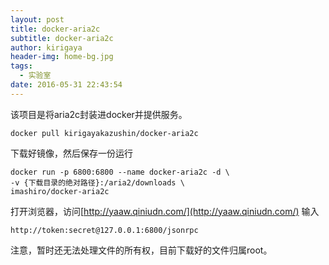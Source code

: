 ```yaml
---
layout: post
title: docker-aria2c
subtitle: docker-aria2c
author: kirigaya
header-img: home-bg.jpg
tags:
  - 实验室
date: 2016-05-31 22:43:54
---
```


该项目是将aria2c封装进docker并提供服务。


    docker pull kirigayakazushin/docker-aria2c

<!--more-->

下载好镜像，然后保存一份运行

    docker run -p 6800:6800 --name docker-aria2c -d \
    -v {下载目录的绝对路径}:/aria2/downloads \
    imashiro/docker-aria2c

打开浏览器，访问[http://yaaw.qiniudn.com/](http://yaaw.qiniudn.com/)
输入

    http://token:secret@127.0.0.1:6800/jsonrpc

注意，暂时还无法处理文件的所有权，目前下载好的文件归属root。
